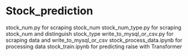 # Stock_prediction
stock_num.py for scraping stock_num
stock_num_type.py for scraping stock_num and distinguish stock_type
write_to_mysql_or_csv.py for scraping data and write_to_mysql_or_csv
stock_process_data.ipynb for processing data
stock_train.ipynb for predicting raise with Transformer
